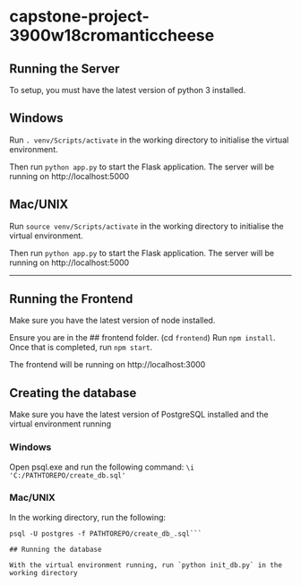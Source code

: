 # capstone-project-3900w18cromanticcheese

## Running the Server
To setup, you must have the latest version of python 3 installed.

## Windows

Run `. venv/Scripts/activate` in the working directory to initialise the virtual environment.

Then run `python app.py` to start the Flask application. 
The server will be running on http://localhost:5000

## Mac/UNIX

Run `source venv/Scripts/activate` in the working directory to initialise the virtual environment.

Then run `python app.py` to start the Flask application. 
The server will be running on http://localhost:5000

________________________________________________________________________________
## Running the Frontend

Make sure you have the latest version of node installed.

Ensure you are in the ## frontend folder. (cd `frontend`)
Run `npm install`.
Once that is completed, run `npm start`.

The frontend will be running on http://localhost:3000

## Creating the database

Make sure you have the latest version of PostgreSQL installed and the virtual environment running

### Windows

Open psql.exe and run the following command:
`\i 'C:/PATHTOREPO/create_db.sql'`

### Mac/UNIX

In the working directory, run the following:
```sudo su - postgres
psql -U postgres -f PATHTOREPO/create_db_.sql```

## Running the database

With the virtual environment running, run `python init_db.py` in the working directory
